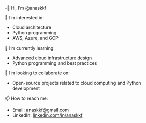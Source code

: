 -👋 Hi, I’m @anaskkf

👀 I’m interested in:
- Cloud architecture
- Python programming
- AWS, Azure, and GCP

🌱 I’m currently learning:
- Advanced cloud infrastructure design
- Python programming and best practices

💞️ I’m looking to collaborate on:
- Open-source projects related to cloud computing and Python development

📫 How to reach me:
- Email: [anaskkf@gmail.com](mailto:anaskkf@gmail.com)
- LinkedIn: [linkedin.com/in/anaskkf](https://www.linkedin.com/in/anaskkf)

<!---
anaskkf/anaskkf is a ✨ special ✨ repository because its `README.md` (this file) appears on your GitHub profile.
You can click the Preview link to take a look at your changes.
--->
